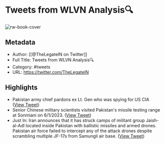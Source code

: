 # Tweets from WLVN Analysis🔍

![rw-book-cover](https://pbs.twimg.com/profile_images/1621005712204906496/R3DRoc5H.jpg)

## Metadata
- Author: [[@TheLegateIN on Twitter]]
- Full Title: Tweets from WLVN Analysis🔍
- Category: #tweets
- URL: https://twitter.com/TheLegateIN

## Highlights
- Pakistan army chief pardons ex Lt. Gen who was spying for US CIA ([View Tweet](https://twitter.com/TheLegateIN/status/1610913586666405888))
- Senior Chinese military scientists visited Pakistan's missile testing range at Sonmiani on 6/1/2023. ([View Tweet](https://twitter.com/TheLegateIN/status/1611619033778118658))
- Just In: Iran announces that it has struck camps of militant group Jaish-al-Adl located inside Pakistan with ballistic missiles and armed drones.
  Pakistan air force failed to intercept any of the attack drones despite scrambling multiple JF-17s from Samungli air base. ([View Tweet](https://twitter.com/TheLegateIN/status/1747317801491304826))
